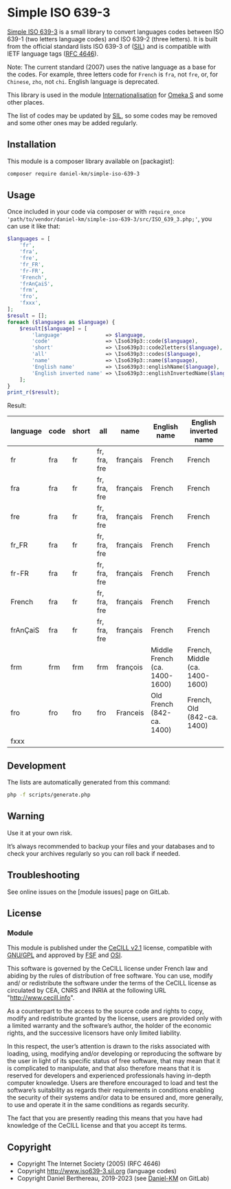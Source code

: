 Simple ISO 639-3
================

[Simple ISO 639-3] is a small library to convert languages codes between ISO 639-1
(two letters language codes) and ISO 639-2 (three letters). It is built from the
official standard lists ISO 639-3 of ([SIL]) and is compatible with IETF
language tags ([RFC 4646]).

Note: The current standard (2007) uses the native language as a base for the
codes. For example, three letters code for `French` is `fra`, not `fre`, or, for
`Chinese`, `zho`, not `chi`. English language is deprecated.

This library is used in the module [Internationalisation] for [Omeka S] and some
other places.

The list of codes may be updated by [SIL], so some codes may be removed and some
other ones may be added regularly.


Installation
------------

This module is a composer library available on [packagist]:

```sh
composer require daniel-km/simple-iso-639-3
```


Usage
-----

Once included in your code via composer or with `require_once 'path/to/vendor/daniel-km/simple-iso-639-3/src/ISO_639_3.php;'`,
you can use it like that:

```php
$languages = [
    'fr',
    'fra',
    'fre',
    'fr_FR',
    'fr-FR',
    'French',
    'frAnÇaiS',
    'frm',
    'fro',
    'fxxx',
];
$result = [];
foreach ($languages as $language) {
    $result[$language] = [
        'language'              => $language,
        'code'                  => \Iso639p3::code($language),
        'short'                 => \Iso639p3::code2letters($language),
        'all'                   => \Iso639p3::codes($language),
        'name'                  => \Iso639p3::name($language),
        'English name'          => \Iso639p3::englishName($language),
        'English inverted name' => \Iso639p3::englishInvertedName($language),
    ];
}
print_r($result);
```

Result:

| language | code | short | all          | name     | English name                  | English inverted name          |
|----------|------|-------|--------------|----------|-------------------------------|--------------------------------|
| fr       | fra  | fr    | fr, fra, fre | français | French                        | French                         |
| fra      | fra  | fr    | fr, fra, fre | français | French                        | French                         |
| fre      | fra  | fr    | fr, fra, fre | français | French                        | French                         |
| fr_FR    | fra  | fr    | fr, fra, fre | français | French                        | French                         |
| fr-FR    | fra  | fr    | fr, fra, fre | français | French                        | French                         |
| French   | fra  | fr    | fr, fra, fre | français | French                        | French                         |
| frAnÇaiS | fra  | fr    | fr, fra, fre | français | French                        | French                         |
| frm      | frm  | frm   | frm          | françois | Middle French (ca. 1400-1600) | French, Middle (ca. 1400-1600) |
| fro      | fro  | fro   | fro          | Franceis | Old French (842-ca. 1400)     | French, Old (842-ca. 1400)     |
| fxxx     |      |       |              |          |                               |                                |


Development
-----------

The lists are automatically generated from this command:

```sh
php -f scripts/generate.php
```


Warning
-------

Use it at your own risk.

It’s always recommended to backup your files and your databases and to check
your archives regularly so you can roll back if needed.


Troubleshooting
---------------

See online issues on the [module issues] page on GitLab.


License
-------

### Module

This module is published under the [CeCILL v2.1] license, compatible with
[GNU/GPL] and approved by [FSF] and [OSI].

This software is governed by the CeCILL license under French law and abiding by
the rules of distribution of free software. You can use, modify and/ or
redistribute the software under the terms of the CeCILL license as circulated by
CEA, CNRS and INRIA at the following URL "http://www.cecill.info".

As a counterpart to the access to the source code and rights to copy, modify and
redistribute granted by the license, users are provided only with a limited
warranty and the software’s author, the holder of the economic rights, and the
successive licensors have only limited liability.

In this respect, the user’s attention is drawn to the risks associated with
loading, using, modifying and/or developing or reproducing the software by the
user in light of its specific status of free software, that may mean that it is
complicated to manipulate, and that also therefore means that it is reserved for
developers and experienced professionals having in-depth computer knowledge.
Users are therefore encouraged to load and test the software’s suitability as
regards their requirements in conditions enabling the security of their systems
and/or data to be ensured and, more generally, to use and operate it in the same
conditions as regards security.

The fact that you are presently reading this means that you have had knowledge
of the CeCILL license and that you accept its terms.


Copyright
---------

* Copyright The Internet Society (2005) (RFC 4646)
* Copyright http://www.iso639-3.sil.org (language codes)
* Copyright Daniel Berthereau, 2019-2023 (see [Daniel-KM] on GitLab)


[Simple ISO 639-3]: https://gitlab.com/Daniel-KM/Simple-ISO-639-3
[SIL]: https://iso639-3.sil.org
[RFC 4646]: https://tools.ietf.org/html/rfc4646
[Internationalisation]: https://gitlab.com/Daniel-KM/Omeka-S-module-Internationalisation
[Omeka S]: https://omeka.org/s
[issues]: https://gitlab.com/Daniel-KM/Simple-ISO-639-3/-/issues
[CeCILL v2.1]: https://www.cecill.info/licences/Licence_CeCILL_V2.1-en.html
[GNU/GPL]: https://www.gnu.org/licenses/gpl-3.0.html
[FSF]: https://www.fsf.org
[OSI]: http://opensource.org
[GitLab]: https://gitlab.com/Daniel-KM
[Daniel-KM]: https://gitlab.com/Daniel-KM "Daniel Berthereau"
